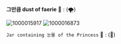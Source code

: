 
   **그만큼 dust of faerie**
   🐑  :  (🌪️)

![1000015917](https://github.com/user-attachments/assets/fa900a8b-ac0e-4bb3-ba17-181d655ec494)
![1000016873](https://github.com/user-attachments/assets/8f1360bc-f726-41d4-aecc-6fa714a3eca8)


`Jar containing 눈물 of the Princess`
     🍥      :   (🦪)


